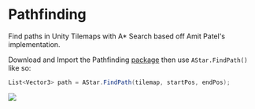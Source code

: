 # Pathfinding
Find paths in Unity Tilemaps with A* Search based off Amit Patel's implementation.

Download and Import the Pathfinding [package](https://github.com/antonpantev/pathfinding/raw/master/Pathfinding.unitypackage) then use `AStar.FindPath()` like so:

```c#
List<Vector3> path = AStar.FindPath(tilemap, startPos, endPos);
```

<img src="https://raw.githubusercontent.com/antonpantev/pathfinding/master/PreviewImages/ScreenShot.png">
